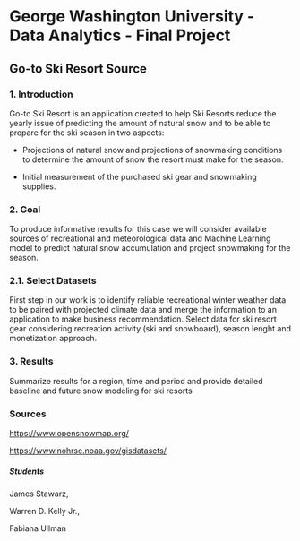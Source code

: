 # George Washington University - Data Analytics - Final Project

## Go-to Ski Resort Source

### 1. Introduction
Go-to Ski Resort is an application created to help Ski Resorts reduce the yearly issue of predicting the amount of natural snow and to be able to prepare for the ski season in two aspects:

* Projections of natural snow and projections of snowmaking conditions to determine the amount of snow the resort must make for the season.
 
* Initial measurement of the purchased ski gear and snowmaking supplies. 

### 2. Goal

To produce informative results for this case we will consider available sources of recreational and meteorological data and Machine Learning model to predict natural snow accumulation and project snowmaking for the season.

### 2.1. Select Datasets
First step in our work is to identify reliable recreational winter weather data to be paired with projected climate data and merge the information to an application to make business recommendation.
Select data for ski resort gear considering recreation activity (ski and snowboard), season lenght and monetization approach.

### 3. Results

Summarize results for a region, time and period and provide detailed baseline and future snow modeling for ski resorts


### Sources
https://www.opensnowmap.org/

https://www.nohrsc.noaa.gov/gisdatasets/

##### Students

James Stawarz,

Warren D. Kelly Jr.,

Fabiana Ullman
